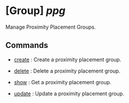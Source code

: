 # [Group] _ppg_

Manage Proximity Placement Groups.

## Commands

- [create](/Commands/ppg/_create.md)
: Create a proximity placement group.

- [delete](/Commands/ppg/_delete.md)
: Delete a proximity placement group.

- [show](/Commands/ppg/_show.md)
: Get a proximity placement group.

- [update](/Commands/ppg/_update.md)
: Update a proximity placement group.
